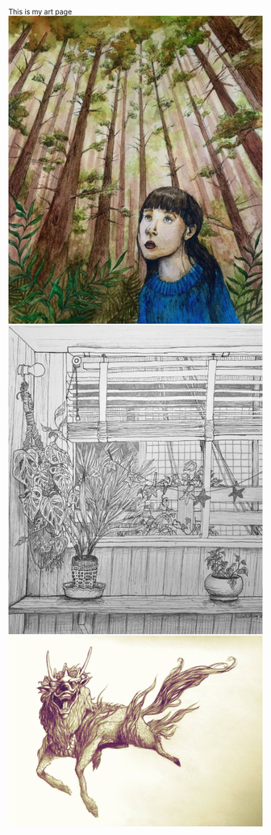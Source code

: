 This is my art page
![](assets/images/redwood.jpg)
![](assets/images/osaka.jpg)
![](assets/images/qilin.jpg)
